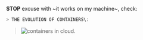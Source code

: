 **STOP** excuse with ~it works on my machine~, check:
```C
> THE EVOLUTION OF CONTAINERS\: 
```
>![containers in cloud.](https://i.imgur.com/YThOoXC.jpg "Containers")
